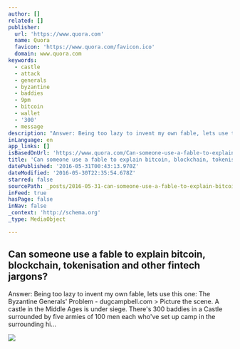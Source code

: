 ```yaml
---
author: []
related: []
publisher:
  url: 'https://www.quora.com'
  name: Quora
  favicon: 'https://www.quora.com/favicon.ico'
  domain: www.quora.com
keywords:
  - castle
  - attack
  - generals
  - byzantine
  - baddies
  - 9pm
  - bitcoin
  - wallet
  - '300'
  - message
description: "Answer: Being too lazy to invent my own fable, lets use this one: The Byzantine Generals' Problem - dugcampbell.com > Picture the scene. A castle in the Middle Ages is under siege. There's 300 baddies in a Castle surrounded by five armies of 100 men each who've set up camp in the surrounding hi..."
inLanguage: en
app_links: []
isBasedOnUrl: 'https://www.quora.com/Can-someone-use-a-fable-to-explain-bitcoin-blockchain-tokenisation-and-other-fintech-jargons'
title: 'Can someone use a fable to explain bitcoin, blockchain, tokenisation and other fintech jargons?'
datePublished: '2016-05-31T00:43:13.970Z'
dateModified: '2016-05-30T22:35:54.678Z'
starred: false
sourcePath: _posts/2016-05-31-can-someone-use-a-fable-to-explain-bitcoin-blockchain-toke.md
inFeed: true
hasPage: false
inNav: false
_context: 'http://schema.org'
_type: MediaObject

---
```

<article style=""><h1>Can someone use a fable to explain bitcoin, blockchain, tokenisation and other fintech jargons?</h1><p>Answer: Being too lazy to invent my own fable, lets use this one: The Byzantine Generals' Problem - dugcampbell.com &gt; Picture the scene. A castle in the Middle Ages is under siege. There's 300 baddies in a Castle surrounded by five armies of 100 men each who've set up camp in the surrounding hi...</p><img src="https://qsf.is.quoracdn.net/-images.new_grid.fb_share_default.pnge6dde9cfa6e03c43.png" /></article>